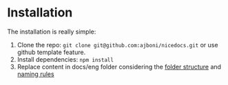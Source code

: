 # Installation

The installation is really simple:

1. Clone the repo: `git clone git@github.com:ajboni/nicedocs.git` or use github template feature.
2. Install dependencies: `npm install`
3. Replace content in docs/eng folder considering the [folder structure](folder-structure) and [naming rules](naming-rules)